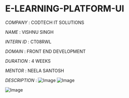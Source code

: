 # E-LEARNING-PLATFORM-UI

*COMPANY* : CODTECH IT SOLUTIONS

*NAME* : VISHNU SINGH

*INTERN ID* : CT08RWL

*DOMAIN* : FRONT END DEVELOPMENT

*DURATION* : 4 WEEKS

 *MENTOR* : NEELA SANTOSH

*DESCRIPTION* :
![Image](https://github.com/user-attachments/assets/2e819022-8b83-40e6-95e9-f3d34c203b3a)
![Image](https://github.com/user-attachments/assets/38970c9f-fea2-4d73-aa45-00fbf0b0a300)

![Image](https://github.com/user-attachments/assets/eb0cd1ac-b8fb-49c1-b2d8-097dc1903e69)
